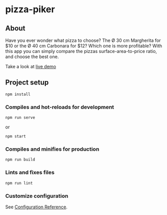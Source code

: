 # pizza-piker

## About

Have you ever wonder what pizza to choose? The Ø 30 cm Margherita for $10 or the Ø 40 cm Carbonara for $12? Which one is more profitable? With this app you can simply compare the pizzas surface-area-to-price ratio, and choose the best one.

Take a look at [live demo](https://pizza-piker.netlify.app)

## Project setup

```node
npm install
```

### Compiles and hot-reloads for development

```node
npm run serve
```

or

```node
npm start
```

### Compiles and minifies for production

```node
npm run build
```

### Lints and fixes files

```node
npm run lint
```

### Customize configuration

See [Configuration Reference](https://cli.vuejs.org/config/).
